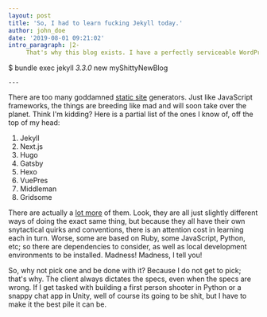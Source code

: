 ```yaml
---
layout: post
title: 'So, I had to learn fucking Jekyll today.'
author: john_doe
date: '2019-08-01 09:21:02'
intro_paragraph: |2-
     That's why this blog exists. I have a perfectly serviceable WordPress CMS that I have been using for yonks, but I need to learn yet another damn framework today, so I spun this thing up. 

  ```
  $ bundle exec jekyll _3.3.0_ new  myShittyNewBlog
  ```
---
```

There are too many goddamned [static site](https://en.wikipedia.org/wiki/Static_web_page) generators. Just like JavaScript frameworks, the things are breeding like mad and will soon take over the planet. Think I'm kidding? Here is a partial list of the ones I know of, off the top of my head:

1. Jekyll
2. Next.js
3. Hugo
4. Gatsby
5. Hexo
6. VuePres
7. Middleman
8. Gridsome



There are actually a [lot more](https://www.staticgen.com/) of them. Look, they are all just slightly different ways of doing the exact same thing, but because they all have their own snytactical quirks and conventions, there is an attention cost in learning each in turn. Worse, some are based on Ruby, some JavaScript, Python, etc; so there are dependencies to consider, as well as local development environments to be installed. Madness! Madness, I tell you!



So, why not pick one and be done with it? Because I do not get to pick; that's why. The client always dictates the specs, even when the specs are wrong. If I get tasked with building a first person shooter in Python or a snappy chat app in Unity, well of course its going to be shit, but I have to make it the best pile it can be.
